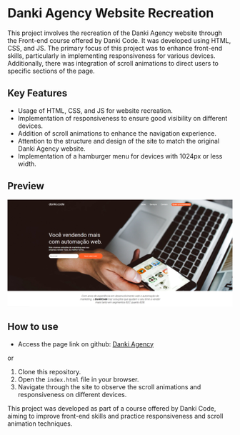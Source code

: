 # Danki Agency Website Recreation

This project involves the recreation of the Danki Agency website through the Front-end course offered by Danki Code. It was developed using HTML, CSS, and JS.
The primary focus of this project was to enhance front-end skills, particularly in implementing responsiveness for various devices. Additionally, there was integration of scroll animations to direct users to specific sections of the page.

## Key Features

- Usage of HTML, CSS, and JS for website recreation.
- Implementation of responsiveness to ensure good visibility on different devices.
- Addition of scroll animations to enhance the navigation experience.
- Attention to the structure and design of the site to match the original Danki Agency website.
- Implementation of a hamburger menu for devices with 1024px or less width.

## Preview

![Preview](https://github.com/RhuanLucass/agencia-danki/blob/master/src/images/agencia-danki.png)

## How to use

- Access the page link on github: [Danki Agency](https://rhuanlucass.github.io/agencia-danki/)

or

1. Clone this repository.
2. Open the `index.html` file in your browser.
3. Navigate through the site to observe the scroll animations and responsiveness on different devices.

This project was developed as part of a course offered by Danki Code, aiming to improve front-end skills and practice responsiveness and scroll animation techniques.
